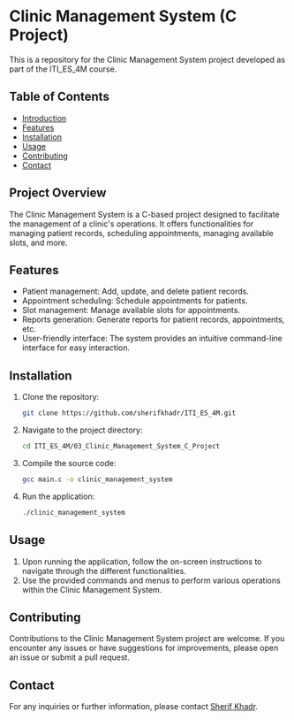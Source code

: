 # Clinic Management System (C Project)

This is a repository for the Clinic Management System project developed as part of the ITI_ES_4M course.

## Table of Contents
- [Introduction](#introduction)
- [Features](#features)
- [Installation](#installation)
- [Usage](#usage)
- [Contributing](#contributing)
- [Contact](#contact)

## Project Overview

The Clinic Management System is a C-based project designed to facilitate the management of a clinic's operations. It offers functionalities for managing patient records, scheduling appointments, managing available slots, and more.

## Features

- Patient management: Add, update, and delete patient records.
- Appointment scheduling: Schedule appointments for patients.
- Slot management: Manage available slots for appointments.
- Reports generation: Generate reports for patient records, appointments, etc.
- User-friendly interface: The system provides an intuitive command-line interface for easy interaction.

## Installation

1. Clone the repository:
   ```bash
   git clone https://github.com/sherifkhadr/ITI_ES_4M.git
   ```
2. Navigate to the project directory: 
   ```bash 
   cd ITI_ES_4M/03_Clinic_Management_System_C_Project
   ```
3. Compile the source code:
   ```bash
   gcc main.c -o clinic_management_system
   ``` 
4. Run the application:
   ```bash
   ./clinic_management_system
   ```

## Usage

1. Upon running the application, follow the on-screen instructions to navigate through the different functionalities.
1. Use the provided commands and menus to perform various operations within the Clinic Management System.

## Contributing

Contributions to the Clinic Management System project are welcome. If you encounter any issues or have suggestions for improvements, please open an issue or submit a pull request.

## Contact

For any inquiries or further information, please contact [Sherif Khadr](https://www.linkedin.com/in/sherifkhadr/).
